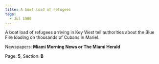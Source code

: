 ```yaml
---  
title: A boat load of refugees  
tags:  
  - Jul 1980  
---  
```

  
A boat load of refugees arriving in Key West tell authorities about the Blue Fire loading on thousands of Cubans in Mariel.  
  
Newspapers: **Miami Morning News or The Miami Herald**  
  
Page: **5**, Section: **B** 
